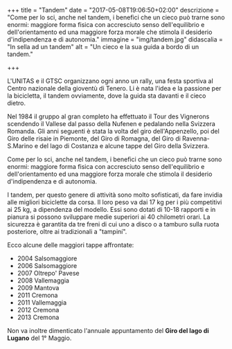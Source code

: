+++
title = "Tandem"
date = "2017-05-08T19:06:50+02:00"
descrizione = "Come per lo sci, anche nel tandem, i benefici che un cieco può trarne sono enormi: maggiore forma fisica con accresciuto senso dell'equilibrio e dell'orientamento ed una maggiore forza morale che stimola il desiderio d'indipendenza e di autonomia."
immagine = "img/tandem.jpg"
didascalia = "In sella ad un tandem"
alt = "Un cieco e la sua guida a bordo di un tandem."

+++

L'UNITAS e il GTSC organizzano ogni anno un rally, una festa sportiva al Centro nazionale della gioventù di Tenero. Li è nata l'idea e la passione per la bicicletta, il tandem ovviamente, dove la guida sta davanti e il cieco dietro.

Nel 1984 il gruppo al gran completo ha effettuato il Tour des Vignerons scendendo il Vallese dal passo della Nufenen e pedalando nella Svizzera Romanda. Gli anni seguenti è stata la volta del giro dell'Appenzello, poi del Giro delle risaie in Piemonte, del Giro di Romagna, del Giro di Ravenna-S.Marino e del lago di Costanza e alcune tappe del Giro della Svizzera.

Come per lo sci, anche nel tandem, i benefici che un cieco può trarne sono enormi: maggiore forma fisica con accresciuto senso dell'equilibrio e dell'orientamento ed una maggiore forza morale che stimola il desiderio d'indipendenza e di autonomia.

I tandem, per questo genere di attività sono molto sofisticati, da fare invidia alle migliori biciclette da corsa. Il loro peso va dai 17 kg per i più competitivi ai 25 kg, a dipendenza del modello. Essi sono dotati di 10-18 rapporti e in pianura si possono sviluppare medie superiori ai 40 chilometri orari. La sicurezza è garantita da tre freni di cui uno a disco o a tamburo sulla ruota posteriore, oltre ai tradizionali a "tampiní".


Ecco alcune delle maggiori tappe affrontate:

- 2004 Salsomaggiore
- 2006 Salsomaggiore
- 2007 Oltrepo' Pavese
- 2008 Vallemaggia
- 2009 Mantova
- 2011 Cremona
- 2011 Vallemaggia
- 2012 Cremona
- 2013 Cremona

Non va inoltre dimenticato l'annuale appuntamento del **Giro del lago di Lugano** del 1° Maggio.
